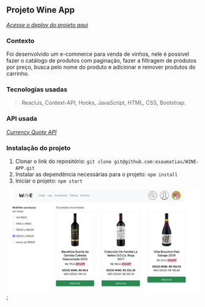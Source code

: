 ## Projeto Wine App

_[Acesse o deploy do projeto aqui](https://wine-app-gilt.vercel.app/)_

### Contexto

Foi desenvolvido um e-commerce para venda de vinhos, nele é possivel fazer o catálogo de produtos com paginação, fazer a filtragem de produtos por preço, busca pelo nome do produto e adicionar e remover produtos do carrinho.

### Tecnologias usadas

>ReactJs, Context-API, Hooks, JavaScript, HTML, CSS, Bootstrap.

### API usada

_[Currency Quote API](https://documenter.getpostman.com/view/10015622/UVJiiuHi#fe849253-c47a-492f-a860-08350296c570)_

### Instalação do projeto

1. Clonar o link do repositório: ```git clone git@github.com:esaumatias/WINE-APP.git```
2. Instalar as dependência necessárias para o projeto: ```npm install```
3. Iniciar o projeto: ```npm start```

![alt text](./src//Image//TELA.png);
